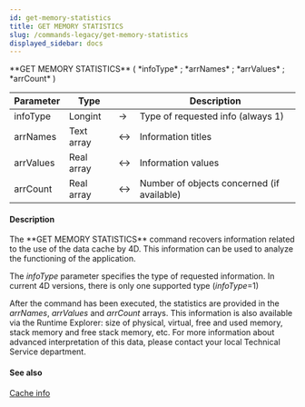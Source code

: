 ```yaml
---
id: get-memory-statistics
title: GET MEMORY STATISTICS
slug: /commands-legacy/get-memory-statistics
displayed_sidebar: docs
---
```


<!--REF #_command_.GET MEMORY STATISTICS.Syntax-->**GET MEMORY STATISTICS** ( *infoType* ; *arrNames* ; *arrValues* ; *arrCount* )<!-- END REF-->
<!--REF #_command_.GET MEMORY STATISTICS.Params-->
| Parameter | Type |  | Description |
| --- | --- | --- | --- |
| infoType | Longint | &rarr; | Type of requested info (always 1) |
| arrNames | Text array | <&rarr; | Information titles |
| arrValues | Real array | <&rarr; | Information values |
| arrCount | Real array | <&rarr; | Number of objects concerned (if available) |

<!-- END REF-->

#### Description 

<!--REF #_command_.GET MEMORY STATISTICS.Summary-->The **GET MEMORY STATISTICS** command recovers information related to the use of the data cache by 4D.<!-- END REF--> This information can be used to analyze the functioning of the application. 

The *infoType* parameter specifies the type of requested information. In current 4D versions, there is only one supported type (*infoType*\=1) 

After the command has been executed, the statistics are provided in the *arrNames*, *arrValues* and *arrCount* arrays. This information is also available via the Runtime Explorer: size of physical, virtual, free and used memory, stack memory and free stack memory, etc. For more information about advanced interpretation of this data, please contact your local Technical Service department.

#### See also 

[Cache info](cache-info.md)  